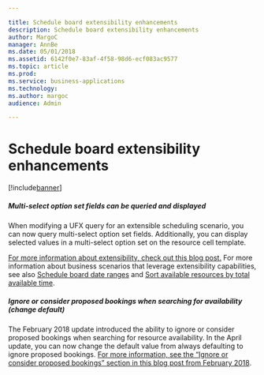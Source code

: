 ```yaml
---

title: Schedule board extensibility enhancements
description: Schedule board extensibility enhancements
author: MargoC
manager: AnnBe
ms.date: 05/01/2018
ms.assetid: 6142f0e7-83af-4f58-98d6-ecf083ac9577
ms.topic: article
ms.prod: 
ms.service: business-applications
ms.technology: 
ms.author: margoc
audience: Admin

---
```

#  Schedule board extensibility enhancements




[!include[banner](../../../../includes/banner.md)]

##### Multi-select option set fields can be queried and displayed

When modifying a UFX query for an extensible scheduling scenario, you can now
query multi-select option set fields. Additionally, you can display selected
values in a multi-select option set on the resource cell template.

[For more information about extensibility, check out this blog
post.](https://blogs.msdn.microsoft.com/crm/2017/10/16/blog-post-july-2017-update-for-field-service-and-project-service-automation-universal-resource-scheduling-part-1/#Extensibility)
For more information about business scenarios that leverage extensibility
capabilities, see also [Schedule board date
ranges](https://blogs.msdn.microsoft.com/crm/2017/12/15/new-use-schedule-board-date-ranges-in-custom-queries-in-universal-resource-scheduling/)
and [Sort available resources by total available
time](https://blogs.msdn.microsoft.com/crm/2017/12/15/sort-available-resources-by-total-available-time-in-universal-resource-scheduling/).

##### Ignore or consider proposed bookings when searching for availability (change default)

The February 2018 update introduced the ability to ignore or consider proposed
bookings when searching for resource availability. In the April update, you can
now change the default value from always defaulting to ignore proposed bookings.
[For more information, see the “Ignore or consider proposed bookings” section in
this blog post from February
2018](https://blogs.msdn.microsoft.com/crm/2018/02/19/whats-new-in-universal-resource-scheduling-for-dynamics-365-february-2018-update/).
